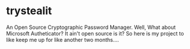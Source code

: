 # trystealit
An Open Source Cryptographic Password Manager. Well, What about Microsoft Autheticator? It ain't open source is it? So here is my project to like keep me up for like another two months....
